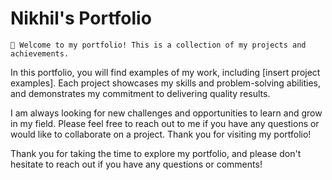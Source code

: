# Nikhil's Portfolio

    👋 Welcome to my portfolio! This is a collection of my projects and achievements.
<!--  -->
 In this portfolio, you will find examples of my work, including [insert project examples]. Each project showcases my skills and problem-solving abilities, and demonstrates my commitment to delivering quality results.
<!--  -->
 I am always looking for new challenges and opportunities to learn and grow in my field. Please feel free to reach out to me if you have any questions or would like to collaborate on a project. Thank you for visiting my portfolio!

<!-- I believe in open-source and the power of collaboration, which is why many of my projects are available for anyone to use and contribute to. I am always looking to connect with like-minded developers and continue to grow my network. -->

Thank you for taking the time to explore my portfolio, and please don't hesitate to reach out if you have any questions or comments!
